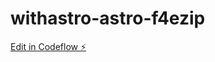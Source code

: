 # withastro-astro-f4ezip

[Edit in Codeflow ⚡️](https://stackblitz.com/~/github.com/coihsan/withastro-astro-f4ezip)